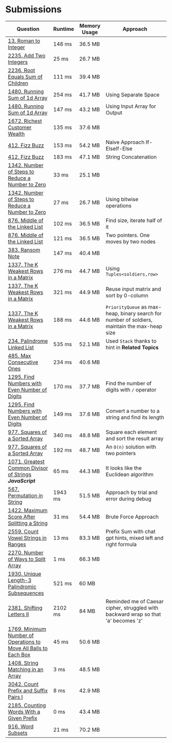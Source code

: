 # Submissions

| Question | Runtime | Memory Usage | Approach
| --- | --- | --- | --- |
| [13. Roman to Integer](https://leetcode.com/problems/roman-to-integer/) | 148 ms | 36.5 MB
| [2235. Add Two Integers](https://leetcode.com/problems/add-two-integers/) | 25 ms | 26.7 MB
| [2236. Root Equals Sum of Children](https://leetcode.com/problems/root-equals-sum-of-children/) | 111 ms | 39.4 MB
| [1480. Running Sum of 1d Array](https://leetcode.com/problems/running-sum-of-1d-array/) | 254 ms | 41.7 MB | Using Separate Space
| [1480. Running Sum of 1d Array](https://leetcode.com/problems/running-sum-of-1d-array/) | 147 ms | 43.2 MB | Using Input Array for Output
| [1672. Richest Customer Wealth](https://leetcode.com/problems/richest-customer-wealth/) | 135 ms | 37.6 MB
| [412. Fizz Buzz](https://leetcode.com/problems/fizz-buzz/) | 153 ms | 54.2 MB | Naive Approach If-ElseIf-Else
| [412. Fizz Buzz](https://leetcode.com/problems/fizz-buzz/) | 183 ms | 47.1 MB | String Concatenation
| [1342. Number of Steps to Reduce a Number to Zero](https://leetcode.com/problems/number-of-steps-to-reduce-a-number-to-zero/) | 33 ms | 25.1 MB
| [1342. Number of Steps to Reduce a Number to Zero](https://leetcode.com/problems/number-of-steps-to-reduce-a-number-to-zero/) | 27 ms | 26.7 MB | Using bitwise operations
| [876. Middle of the Linked List](https://leetcode.com/problems/middle-of-the-linked-list/) | 102 ms | 36.5 MB | Find size, iterate half of it
| [876. Middle of the Linked List](https://leetcode.com/problems/middle-of-the-linked-list/) | 121 ms | 36.5 MB | Two pointers. One moves by two nodes
| [383. Ransom Note](https://leetcode.com/problems/ransom-note/) | 147 ms | 40.4 MB
| [1337. The K Weakest Rows in a Matrix](https://leetcode.com/problems/the-k-weakest-rows-in-a-matrix/) | 276 ms | 44.7 MB | Using `Tuples<soldiers,row>`
| [1337. The K Weakest Rows in a Matrix](https://leetcode.com/problems/the-k-weakest-rows-in-a-matrix/) | 321 ms | 44.9 MB | Reuse input matrix and sort by 0-column
| [1337. The K Weakest Rows in a Matrix](https://leetcode.com/problems/the-k-weakest-rows-in-a-matrix/) | 188 ms | 44.6 MB | `PriorityQueue` as max-heap, binary search for number of soldiers, maintain the max-heap size
| [234. Palindrome Linked List](https://leetcode.com/problems/palindrome-linked-list/) | 535 ms | 52.1 MB | Used `Stack` thanks to hint in **Related Topics**
| [485. Max Consecutive Ones](https://leetcode.com/problems/max-consecutive-ones/) | 234 ms | 40.6 MB
| [1295. Find Numbers with Even Number of Digits](https://leetcode.com/problems/find-numbers-with-even-number-of-digits/) | 170 ms | 37.7 MB | Find the number of digits with `/` operator
| [1295. Find Numbers with Even Number of Digits](https://leetcode.com/problems/find-numbers-with-even-number-of-digits/) | 149 ms | 37.6 MB | Convert a number to a string and find its length
| [977. Squares of a Sorted Array](https://leetcode.com/problems/squares-of-a-sorted-array/) | 340 ms | 48.8 MB | Square each element and sort the result array
| [977. Squares of a Sorted Array](https://leetcode.com/problems/squares-of-a-sorted-array/) | 192 ms | 48.7 MB | An `O(n)` solution with two pointers
| [1071. Greatest Common Divisor of Strings](https://leetcode.com/problems/greatest-common-divisor-of-strings/) **_JavaScript_** | 65 ms | 44.3 MB | It looks like the Euclidean algorithm
| [567. Permutation in String](https://leetcode.com/problems/permutation-in-string/) | 1943 ms | 51.5 MB | Approach by trial and error during debug
| [1422. Maximum Score After Splitting a String](https://leetcode.com/problems/maximum-score-after-splitting-a-string/) | 31 ms | 54.4 MB | Brute Force Approach
| [2559. Count Vowel Strings in Ranges](https://leetcode.com/problems/count-vowel-strings-in-ranges/) | 13 ms | 83.3 MB | Prefix Sum with chat gpt hints, mixed left and right formula
| [2270. Number of Ways to Split Array](https://leetcode.com/problems/number-of-ways-to-split-array/) | 1 ms | 66.3 MB
| [1930. Unique Length-3 Palindromic Subsequences](https://leetcode.com/problems/unique-length-3-palindromic-subsequences/) | 521 ms | 60 MB
| [2381. Shifting Letters II](https://leetcode.com/problems/shifting-letters-ii/) | 2102 ms | 84 MB | Reminded me of Caesar cipher, struggled with backward wrap so that 'a' becomes 'z'
| [1769. Minimum Number of Operations to Move All Balls to Each Box](https://leetcode.com/problems/minimum-number-of-operations-to-move-all-balls-to-each-box/) | 45 ms | 50.6 MB
| [1408. String Matching in an Array](https://leetcode.com/problems/string-matching-in-an-array/) | 3 ms | 48.5 MB
| [3042. Count Prefix and Suffix Pairs I](https://leetcode.com/problems/count-prefix-and-suffix-pairs-i/) | 8 ms | 42.9 MB
| [2185. Counting Words With a Given Prefix](https://leetcode.com/problems/counting-words-with-a-given-prefix/) | 0 ms | 43.4 MB
| [916. Word Subsets](https://leetcode.com/problems/word-subsets/) | 21 ms | 70.2 MB

